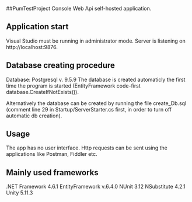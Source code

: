 ##PumTestProject
Console Web Api self-hosted application.

## Application start
Visual Studio must be running in administrator mode.
Server is listening on http://localhost:9876.

## Database creating procedure

Database: Postgresql v. 9.5.9
The database is created automaticly the first time the program is started (EntityFramework code-first database.CreateIfNotExists()).

Alternatively the database can be created by running the file create_Db.sql (comment line 29 in Startup/ServerStarter.cs first, in order to turn off automatic db creation).

## Usage
The app has no user interface. Http requests can be sent using the applications like Postman, Fiddler etc.

## Mainly used frameworks

.NET Framework 4.6.1
EntityFramework v.6.4.0
NUnit 3.12
NSubstitute 4.2.1
Unity 5.11.3







